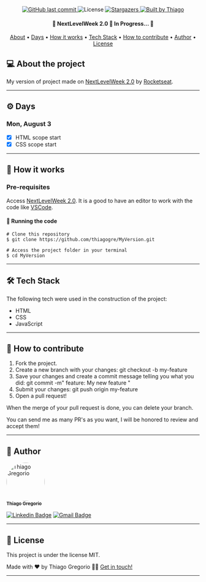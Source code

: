 <p align="center">
  <a href="https://github.com/thiagogre/MyVersion/commits/master">
    <img alt="GitHub last commit" src="https://img.shields.io/github/last-commit/thiagogre/MyVersion">
  </a>
    
   <img alt="License" src="https://img.shields.io/badge/license-MIT-brightgreen">

   <a href="https://github.com/thiagogre/MyVersion/stargazers">
    <img alt="Stargazers" src="https://img.shields.io/github/stars/thiagogre/MyVersion?style=social">
  </a>

  <a href="https://www.linkedin.com/in/thiago-gregório-4b1a331a3/">
    <img alt="Built by Thiago" src="https://img.shields.io/badge/built%20by-Thiago%20Gregorio-%237519C1">
  </a>
</p>

<h4 align="center"> 
	🚧 NextLevelWeek 2.0 🚧 In Progress... 🚀
</h4>

<p align="center">
 <a href="#-about-the-project">About</a> •
 <a href="#%EF%B8%8F-Days">Days</a> •
 <a href="#-how-it-works">How it works</a> • 
 <a href="#-tech-stack">Tech Stack</a> • 
 <a href="#-how-to-contribute">How to contribute</a> • 
 <a href="#-author">Author</a> • 
 <a href="#user-content--license">License</a>
</p>


## 💻 About the project

My version of project made on [NextLevelWeek 2.0](https://nextlevelweek.com/inscricao/2)
by [Rocketseat](https://rocketseat.com.br/). 

---

## ⚙️ Days

### Mon, August 3

- [x] HTML scope start
- [x] CSS scope start

---

## 🚀 How it works

### Pre-requisites

Access [NextLevelWeek 2.0](https://nextlevelweek.com/inscricao/2). It is a good to have an editor to work with the code like [VSCode](https://code.visualstudio.com/).


#### 🧭 Running the code

```
# Clone this repository
$ git clone https://github.com/thiagogre/MyVersion.git

# Access the project folder in your terminal
$ cd MyVersion
```
---

## 🛠 Tech Stack

The following tech were used in the construction of the project:

-   HTML
-   CSS
-   JavaScript

---

## 💪 How to contribute

1. Fork the project.
2. Create a new branch with your changes: git checkout -b my-feature
3. Save your changes and create a commit message telling you what you did: git commit -m" feature: My new feature "
4. Submit your changes: git push origin my-feature
5. Open a pull request!

When the merge of your pull request is done, you can delete your branch.

You can send me as many PR's as you want, I will be honored to review and accept them!

---

## 🦸 Author


 <img style="border-radius: 50%;" src="https://avatars0.githubusercontent.com/u/66977846?s=400&u=bf215d9d41feee6c46c7edb210c8e2b26e9659a0&v=4" width="100px;" alt="Thiago Gregorio"/>
 <br />
 <sub><b>Thiago Gregorio</b></sub>
 <br />

[![Linkedin Badge](https://img.shields.io/badge/-Thiago-blue?style=flat-square&logo=Linkedin&logoColor=white&link=https://www.linkedin.com/in/thiago-gregório-4b1a331a3/)](https://www.linkedin.com/in/thiago-gregório-4b1a331a3/) 
[![Gmail Badge](https://img.shields.io/badge/-thiagoluiz_16@hotmail.com-c14438?style=flat-square&logo=Gmail&logoColor=white&link=mailto:thiagoluiz_16@hotmail.com)](mailto:thiagoluiz_16@hotmail.com)

---

## 📝 License

This project is under the license MIT.

Made with ❤️ by Thiago Gregorio 👋🏽 [Get in touch!](https://www.linkedin.com/in/thiago-gregório-4b1a331a3)

---

